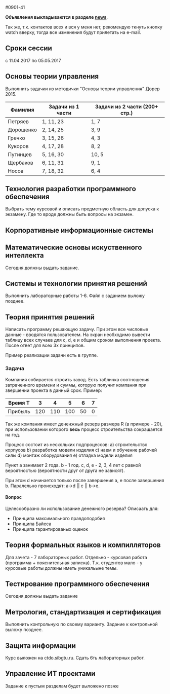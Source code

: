 #0901-41

**Объявления выкладываются в разделе [news](https://github.com/sibstu-ivt/main/blob/master/NEWS.md)**.

Так же, т.к. контактов всех и вся у меня нет, рекомендую ткнуть кнопку watch вверху, тогда все изменения будут прилетать на e-mail.


## Сроки сессии
с 11.04.2017 по 05.05.2017


## Основы теории управления

Выполнить задачки из методички "Основы теории управления" Дорер 2015.

| Фамилия   | Задачи из 1 части | Задачи из 2 части (200+ стр.) |
| --------- | ----------------- | ----------------------------- |
| Петряев   | 1, 11, 23         | 1, 7                          |
| Дорошенко | 2, 14, 25         | 3, 9                          |
| Гречко    | 3, 15, 26         | 4, 3                          |
| Кукоров   | 4, 17, 28         | 8, 2                          |
| Путинцев  | 5, 16, 30         | 10, 5                         |
| Щербаков  | 6, 11, 31         | 9, 1                          |
| Носов     | 7, 18, 32         | 6, 4                          |



## Технология разработки программного обеспечения

Выбрать тему курсовой и описать предметную область для допуска к экзамену.
Где то вроде должны быть вопросы на экзамен.


## Корпоративные информационные системы




## Математические основы искуственного интеллекта

Сегодня должны выдать задание.



## Системы и технологии принятия решений

Выполнить лабораторные работы 1-6. Файл с заданием выложу позднее.



## Теория принятия решений

Написать программу решающую задачу.
При этом все числовые данные - вводятся пользователем.
На экран необходимо вывести таблицу всех случаев для c, d, e и общим сроком
выполнения проекта.
После ответ для всех 3х принципов.

Пример реализации задачи есть в группе.


### Задача

Компания собирается строить завод. Есть табличка соотношения затраченного времени
и суммы, которую получит компания при звершении проекта в данный срок. Пример:

| Время T | 3   | 4   | 5   | 6   | 7   |
| ------- | --- | --- | --- | --- | --- |
| Прибыль | 120 | 110 | 100 | 50  | 0   |

Так же компания имеет дененжный резерв размера R (в примере - 20), при использовании
которого __весь__ процесс строительства сокращается на год.

Процесс состоит из нескольких подпроцессов:
a) строительство корпусов
b) разработка модели изделия
c) наем и обучение рабочей силы
d) монтаж оборудования
e) отладка модели изделия

Пункт a занимает 2 года. b - 1 год. c, d, e - 2, 3, 4 лет с равной вероятностью
(вероятности друг от друга не зависят).

При этом d начинается только после завершения a, e после завершения b.
Паралельно происходят: a->d || c || b->e.


#### Вопрос

Целесообразно ли использование денежного резерва? Описаать для:
- Принципа максимального правдоподобия
- Принципа Байеса
- Принципа гарантированых оценок




## Теория формальных языков и компилляторов

Для зачета - 7 лабораторных работ. Отдельно - курсовая работа (программа + пояснительная записка).
Т.к. студентов мало - у курсовые работы должны иметь уникальыне темы.



## Тестирование программного обеспечения

Сегодня должны выдать задание



## Метрология, стандартизация и сертификация

Выполнить контрольную по своему варианту. Задание к контрольной выложу позднее.



## Защита информации

Курс выложен на ctdo.sibgtu.ru. Сдать 6ть лабораторных работ.



## Управление ИТ проектами

Задание к пустым разделам будет выложено позже
